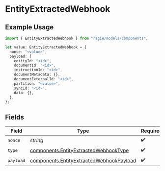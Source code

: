 # EntityExtractedWebhook

## Example Usage

```typescript
import { EntityExtractedWebhook } from "ragie/models/components";

let value: EntityExtractedWebhook = {
  nonce: "<value>",
  payload: {
    entityId: "<id>",
    documentId: "<id>",
    instructionId: "<id>",
    documentMetadata: {},
    documentExternalId: "<id>",
    partition: "<value>",
    syncId: "<id>",
    data: {},
  },
};
```

## Fields

| Field                                                                                                | Type                                                                                                 | Required                                                                                             | Description                                                                                          |
| ---------------------------------------------------------------------------------------------------- | ---------------------------------------------------------------------------------------------------- | ---------------------------------------------------------------------------------------------------- | ---------------------------------------------------------------------------------------------------- |
| `nonce`                                                                                              | *string*                                                                                             | :heavy_check_mark:                                                                                   | N/A                                                                                                  |
| `type`                                                                                               | [components.EntityExtractedWebhookType](../../models/components/entityextractedwebhooktype.md)       | :heavy_check_mark:                                                                                   | N/A                                                                                                  |
| `payload`                                                                                            | [components.EntityExtractedWebhookPayload](../../models/components/entityextractedwebhookpayload.md) | :heavy_check_mark:                                                                                   | N/A                                                                                                  |